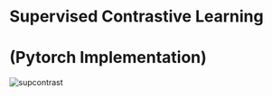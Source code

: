 # Supervised Contrastive Learning 
# (Pytorch Implementation)

![supcontrast](https://github.com/soonhyeon/Supervised-Contrastive-Learning-Loss/assets/60843029/25a81f2e-ea5c-4483-8fd2-6307f9a7c1fe)


